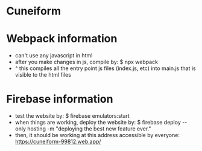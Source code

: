 # Cuneiform

# Webpack information
- can't use any javascript in html
- after you make changes in js, compile by:
    $ npx webpack
- ^ this compiles all the entry point js files (index.js, etc) into main.js that is visible to the html files

# Firebase information
- test the website by:
    $ firebase emulators:start
- when things are working, deploy the website by:
    $ firebase deploy --only hosting -m "deploying the best new feature ever."
- then, it should be working at this address accessible by everyone:
    https://cuneiform-99812.web.app/
